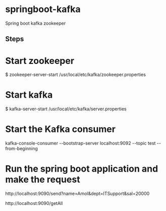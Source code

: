 # springboot-kafka
Spring boot kafka zookeeper 

## Steps
# Start zookeeper

$ zookeeper-server-start /usr/local/etc/kafka/zookeeper.properties

# Start kafka

$ kafka-server-start /usr/local/etc/kafka/server.properties

# Start the Kafka consumer
kafka-console-consumer --bootstrap-server localhost:9092 --topic test --from-beginning

# Run the spring boot application and make the request

http://localhost:9090/send?name=Amol&dept=ITSupport&sal=20000

http://localhost:9090/getAll
